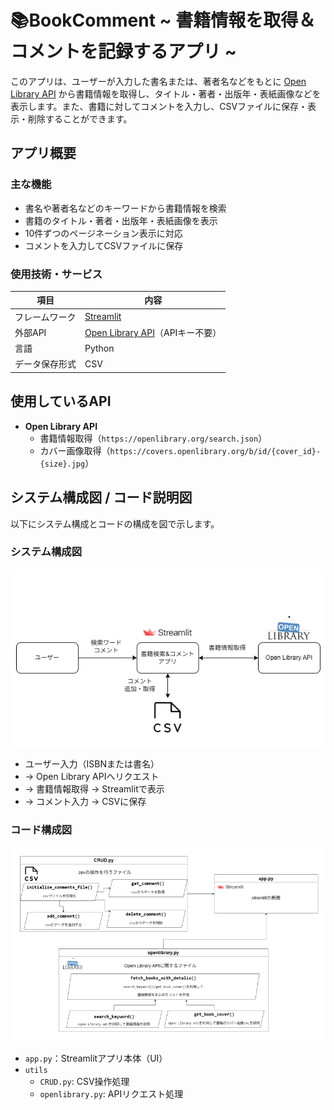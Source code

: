 # 📚️BookComment ~ 書籍情報を取得＆コメントを記録するアプリ ~

このアプリは、ユーザーが入力した書名または、著者名などをもとに [Open Library API](https://openlibrary.org/developers/api) から書籍情報を取得し、タイトル・著者・出版年・表紙画像などを表示します。また、書籍に対してコメントを入力し、CSVファイルに保存・表示・削除することができます。



## アプリ概要

### 主な機能

- 書名や著者名などのキーワードから書籍情報を検索
- 書籍のタイトル・著者・出版年・表紙画像を表示
- 10件ずつのページネーション表示に対応
- コメントを入力してCSVファイルに保存

### 使用技術・サービス

| 項目 | 内容 |
|------|------|
| フレームワーク | [Streamlit](https://streamlit.io/) |
| 外部API | [Open Library API](https://openlibrary.org/developers/api)（APIキー不要） |
| 言語 | Python |
| データ保存形式 | CSV |



## 使用しているAPI

- **Open Library API**
  - 書籍情報取得（`https://openlibrary.org/search.json`）
  - カバー画像取得（`https://covers.openlibrary.org/b/id/{cover_id}-{size}.jpg`）



## システム構成図 / コード説明図

以下にシステム構成とコードの構成を図で示します。

### システム構成図

![system_diagram.png](./img/doc/system_diagram.png)

- ユーザー入力（ISBNまたは書名）
- → Open Library APIへリクエスト
- → 書籍情報取得 → Streamlitで表示
- → コメント入力 → CSVに保存

### コード構成図

![code_structure.png](./img/doc/code_structure.png)

- `app.py`：Streamlitアプリ本体（UI）
- `utils`
    - `CRUD.py`: CSV操作処理
    - `openlibrary.py`: APIリクエスト処理

